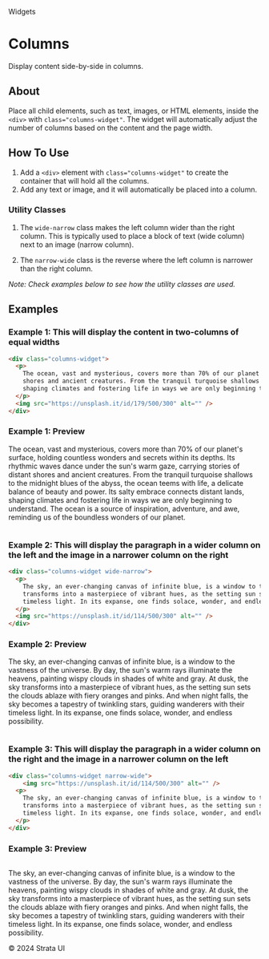 <p class="section-text">Widgets</p>

# Columns

Display content side-by-side in columns.

## About

Place all child elements, such as text, images, or HTML elements, inside the `<div>` with `class="columns-widget"`. The widget will automatically adjust the number of columns based on the content and the page width.

## How To Use

1. Add a `<div>` element with `class="columns-widget"` to create the container that will hold all the columns.
2. Add any text or image, and it will automatically be placed into a column.

### Utility Classes

1. The `wide-narrow` class makes the left column wider than the right column. This is typically used to place a block of text (wide column) next to an image (narrow column).

2. The `narrow-wide` class is the reverse where the left column is narrower than the right column.

_Note: Check examples below to see how the utility classes are used._

## Examples

### Example 1: This will display the content in two-columns of equal widths

```html
<div class="columns-widget">
  <p>
    The ocean, vast and mysterious, covers more than 70% of our planet's surface, holding countless wonders and secrets within its depths. Its rhythmic waves dance under the sun's warm gaze, carrying stories of distant
    shores and ancient creatures. From the tranquil turquoise shallows to the midnight blues of the abyss, the ocean teems with life, a delicate balance of beauty and power. Its salty embrace connects distant lands,
    shaping climates and fostering life in ways we are only beginning to understand. The ocean is a source of inspiration, adventure, and awe, reminding us of the boundless wonders of our planet.
  </p>
  <img src="https://unsplash.it/id/179/500/300" alt="" />
</div>
```

### Example 1: Preview

<div class="example-container">
  <div class="columns-widget">
    <p>The ocean, vast and mysterious, covers more than 70% of our planet's surface, holding countless wonders and secrets within its depths. Its rhythmic waves dance under the sun's warm gaze, carrying stories of distant shores and ancient creatures. From the tranquil turquoise shallows to the midnight blues of the abyss, the ocean teems with life, a delicate balance of beauty and power. Its salty embrace connects distant lands, shaping climates and fostering life in ways we are only beginning to understand. The ocean is a source of inspiration, adventure, and awe, reminding us of the boundless wonders of our planet.</p>
    <img src="https://unsplash.it/id/179/500/300" alt="">
  </div>
</div>

### Example 2: This will display the paragraph in a wider column on the left and the image in a narrower column on the right

```html
<div class="columns-widget wide-narrow">
  <p>
    The sky, an ever-changing canvas of infinite blue, is a window to the vastness of the universe. By day, the sun's warm rays illuminate the heavens, painting wispy clouds in shades of white and gray. At dusk, the sky
    transforms into a masterpiece of vibrant hues, as the setting sun sets the clouds ablaze with fiery oranges and pinks. And when night falls, the sky becomes a tapestry of twinkling stars, guiding wanderers with their
    timeless light. In its expanse, one finds solace, wonder, and endless possibility.
  </p>
  <img src="https://unsplash.it/id/114/500/300" alt="" />
</div>
```

### Example 2: Preview

<div class="example-container">
  <div class="columns-widget wide-narrow">
    <p>The sky, an ever-changing canvas of infinite blue, is a window to the vastness of the universe. By day, the sun's warm rays illuminate the heavens, painting wispy clouds in shades of white and gray. At dusk, the sky transforms into a masterpiece of vibrant hues, as the setting sun sets the clouds ablaze with fiery oranges and pinks. And when night falls, the sky becomes a tapestry of twinkling stars, guiding wanderers with their timeless light. In its expanse, one finds solace, wonder, and endless possibility.</p>
    <img src="https://unsplash.it/id/114/500/300" alt="">
  </div>
</div>

### Example 3: This will display the paragraph in a wider column on the right and the image in a narrower column on the left

```html
<div class="columns-widget narrow-wide">
	<img src="https://unsplash.it/id/114/500/300" alt="" />
  <p>
    The sky, an ever-changing canvas of infinite blue, is a window to the vastness of the universe. By day, the sun's warm rays illuminate the heavens, painting wispy clouds in shades of white and gray. At dusk, the sky
    transforms into a masterpiece of vibrant hues, as the setting sun sets the clouds ablaze with fiery oranges and pinks. And when night falls, the sky becomes a tapestry of twinkling stars, guiding wanderers with their
    timeless light. In its expanse, one finds solace, wonder, and endless possibility.
  </p>
</div>
```

### Example 3: Preview

<div class="example-container">
  <div class="columns-widget narrow-wide">
    <img src="https://unsplash.it/id/114/500/300" alt="">
    <p>The sky, an ever-changing canvas of infinite blue, is a window to the vastness of the universe. By day, the sun's warm rays illuminate the heavens, painting wispy clouds in shades of white and gray. At dusk, the sky transforms into a masterpiece of vibrant hues, as the setting sun sets the clouds ablaze with fiery oranges and pinks. And when night falls, the sky becomes a tapestry of twinkling stars, guiding wanderers with their timeless light. In its expanse, one finds solace, wonder, and endless possibility.</p>
  </div>
</div>

  <div class="footer">
    <p>&copy; 2024 Strata UI</p>
  </div>
